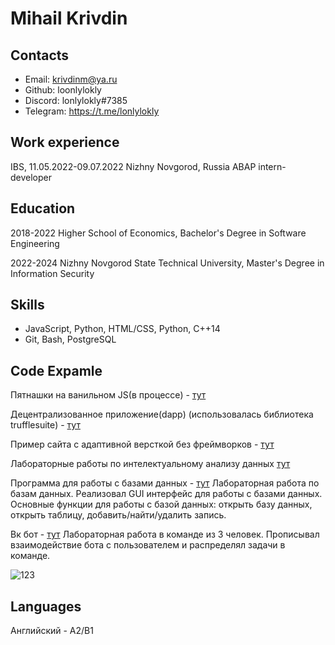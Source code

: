 # Mihail Krivdin
## Contacts
- Email: krivdinm@ya.ru
- Github: loonlylokly
- Discord: lonlylokly#7385
- Telegram: https://t.me/lonlylokly

## Work experience
IBS, 11.05.2022-09.07.2022
Nizhny Novgorod, Russia
ABAP intern-developer
## Education
2018-2022 Higher School of Economics, Bachelor's Degree in Software Engineering

2022-2024 Nizhny Novgorod State Technical University, Master's Degree in Information Security
## Skills
 - JavaScript, Python, HTML/CSS, Python, C++14
 - Git, Bash, PostgreSQL

## Code Expamle
Пятнашки на ванильном JS(в процессе) - [тут](https://github.com/loonlylokly/puzzle-game)

Децентрализованное приложение(dapp) (использовалась библиотека trufflesuite) - [тут](https://github.com/loonlylokly/cryptogame)

Пример сайта с адаптивной версткой без фреймворков - [тут](https://loonlylokly.github.io/online-zoo/online-zoo/pages/main/index.html)

Лабораторные работы по интелектуальному анализу данных [тут](https://github.com/loonlylokly/DataMining)

Программа для работы с базами данных - [тут](https://github.com/lonleylokle/LabaDB)
Лабораторная работа по базам данных. Реализовал GUI интерфейс для работы с базами данных. Основные функции для работы с базой данных: открыть базу данных, открыть таблицу, добавить/найти/удалить запись.

Вк бот - [тут](https://github.com/loonlylokly/obshak-bot)
Лабораторная работа в команде из 3 человек. Прописывал взаимодействие бота с пользователем и распределял задачи в команде.

 ![123](https://www.codewars.com/users/loonlylokly/badges/large)
## Languages
Английский - A2/B1
